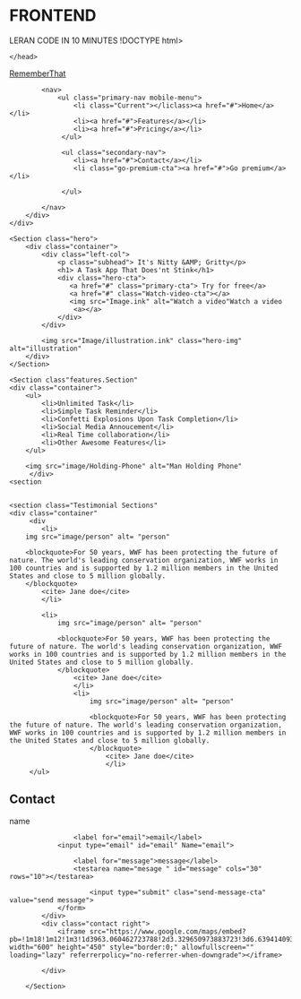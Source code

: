# FRONTEND
LERAN CODE IN 10 MINUTES
!DOCTYPE html>
<html lang="en">
<head>
    <meta charset="UTF-8">
    <meta name="viewport" content="width=device-width, initial-scale=1.0">
    <title>FRONTEND DEVELOPER CRASH COURSE 2023</title>
    <link rel="stylesheet" href="css/main.css">
    
    </head>
<body>
    <div class="navbar">
        <div class="container">
            <a href="#">Remember<span>That</span></a>

            <nav>
                <ul class="primary-nav mobile-menu">
                    <li class="Current"></liclass><a href="#">Home</a></li>
                    <li><a href="#">Features</a></li>
                    <li><a href="#">Pricing</a></li>
                 </ul>

                 <ul class="secondary-nav">
                    <li><a href="#">Contact</a></li>
                    <li class="go-premium-cta"><a href="#">Go premium</a></li>
                    
                 </ul>

            </nav>
        </div>
    </div>

    <Section class="hero">
        <div class="container">
            <div class="left-col">
                <p class="subhead"> It's Nitty &AMP; Gritty</p>
                <h1> A Task App That Does'nt Stink</h1>
                <div class="hero-cta">
                   <a href="#" class="primary-cta"> Try for free</a>
                   <a href="#" class="Watch-video-cta"></a>
                   <img src="Image.ink" alt="Watch a video"Watch a video
                    <a></a>
                </div>
            </div>

            <img src="Image/illustration.ink" class="hero-img" alt="illustration"
        </div>
    </Section>

    <Section class"features.Section"
    <div class="container">
        <ul>
            <li>Unlimited Task</li>
            <li>Simple Task Reminder</li>
            <li>Confetti Explosions Upon Task Completion</li>
            <li>Social Media Annoucement</li>
            <li>Real Time collaboration</li>
            <li>Other Awesome Features</li> 
        </ul>

        <img src="image/Holding-Phone" alt="Man Holding Phone"
         </div>
    <section


    <section class="Testimonial Sections"
    <div class="container"
         <div
            <li>
        img src="image/person" alt= "person"
        
        <blockquote>For 50 years, WWF has been protecting the future of nature. The world's leading conservation organization, WWF works in 100 countries and is supported by 1.2 million members in the United States and close to 5 million globally.
        </blockquote>
            <cite> Jane doe</cite>
            </li>

            <li>
                img src="image/person" alt= "person"
                
                <blockquote>For 50 years, WWF has been protecting the future of nature. The world's leading conservation organization, WWF works in 100 countries and is supported by 1.2 million members in the United States and close to 5 million globally.
                </blockquote>
                    <cite> Jane doe</cite>
                    </li>
                    <li>
                        img src="image/person" alt= "person"
                        
                        <blockquote>For 50 years, WWF has been protecting the future of nature. The world's leading conservation organization, WWF works in 100 countries and is supported by 1.2 million members in the United States and close to 5 million globally.
                        </blockquote>
                            <cite> Jane doe</cite>
                            </li>
         </ul>
</div
        </section>
        <Section class="Contact Section">
            <div class="container">
            </div class="contact-left">
            <h2>Contact</h2>
            <form action="">
                <label for="name">name</label>
                <true type="text" id="Name" Name="name">

                    <label for="email">email</label>
                <input type="email" id="email" Name="email">
                    
                    <label for="message">message</label>
                    <testarea name="mesage " id="message" cols="30" rows="10"></testarea>
                    
                        <input type="submit" clas="send-message-cta" value="send message">
                </form>
            </div>
            <div class="contact right">
                <iframe src="https://www.google.com/maps/embed?pb=!1m18!1m12!1m3!1d3963.060462723788!2d3.329650973883723!3d6.639414093355107!2m3!1f0!2f0!3f0!3m2!1i1024!2i768!4f13.1!3m3!1m2!1s0x103b93e05fb88625%3A0x70ada06536230a50!2sOgba%20Bus%20Stop!5e0!3m2!1sen!2sng!4v1690240550977!5m2!1sen!2sng" width="600" height="450" style="border:0;" allowfullscreen="" loading="lazy" referrerpolicy="no-referrer-when-downgrade"></iframe>
                
            </div>

        </Section>

</body>
</html>
